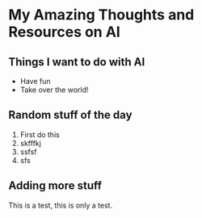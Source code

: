 # My Amazing Thoughts and Resources on AI

## Things I want to do with AI

* Have fun
* Take over the world!

## Random stuff of the day

1. First do this
2. skfffkj
3. ssfsf
4. sfs


## Adding more stuff

This is a test, this is only a test.